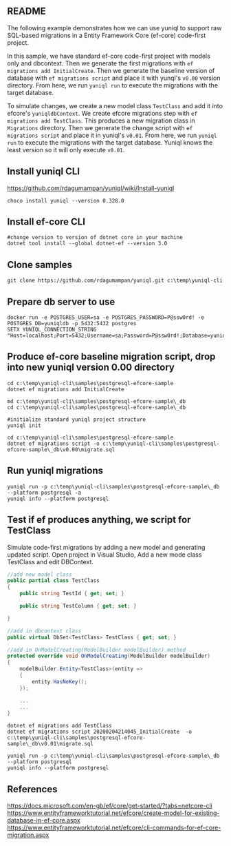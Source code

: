 ## README
The following example demonstrates how we can use yuniql to support raw SQL-based migrations in a Entity Framework Core (ef-core) code-first project. 

In this sample, we have standard ef-core code-first project with models only and dbcontext. Then we generate the first migrations with `ef migrations add InitialCreate`. Then we generate the baseline version of database with `ef migrations script` and place it with yunql's `v0.00` version directory. From here, we run `yuniql run` to execute the migrations with the target database.

To simulate changes, we create a new model class `TestClass` and add it into efcore's `yuniqldbContext`. We create efcore migrations step with `ef migrations add TestClass`. This produces a new migration class in `Migrations` directory. Then we generate the change script with `ef migrations script` and place it in yuniql's `v0.01`. From here, we run `yuniql run` to execute the migrations with the target database. Yuniql knows the least version so it will only execute `v0.01`.


## Install yuniql CLI
https://github.com/rdagumampan/yuniql/wiki/Install-yuniql

```console
choco install yuniql --version 0.328.0
```

## Install ef-core CLI

```console
#change version to version of dotnet core in your machine
dotnet tool install --global dotnet-ef --version 3.0
```

## Clone samples

```console
git clone https://github.com/rdagumampan/yuniql.git c:\temp\yuniql-cli
```

## Prepare db server to use

```console
docker run -e POSTGRES_USER=sa -e POSTGRES_PASSWORD=P@ssw0rd! -e POSTGRES_DB=yuniqldb -p 5432:5432 postgres
SETX YUNIQL_CONNECTION_STRING "Host=localhost;Port=5432;Username=sa;Password=P@ssw0rd!;Database=yuniqldb"
```

## Produce ef-core baseline migration script, drop into new yuniql version 0.00 directory

```console
cd c:\temp\yuniql-cli\samples\postgresql-efcore-sample
dotnet ef migrations add InitialCreate

md c:\temp\yuniql-cli\samples\postgresql-efcore-sample\_db
cd c:\temp\yuniql-cli\samples\postgresql-efcore-sample\_db

#initialize standard yuniql project structure
yuniql init

cd c:\temp\yuniql-cli\samples\postgresql-efcore-sample
dotnet ef migrations script -o c:\temp\yuniql-cli\samples\postgresql-efcore-sample\_db\v0.00\migrate.sql
```

## Run yuniql migrations

```console
yuniql run -p c:\temp\yuniql-cli\samples\postgresql-efcore-sample\_db --platform postgresql -a
yuniql info --platform postgresql
```

## Test if ef produces anything, we script for TestClass
Simulate code-first migrations by adding a new model and generating updated script.
Open project in Visual Studio, Add a new mode class TestClass and edit DBContext.

```csharp
//add new model class
public partial class TestClass
{
    public string TestId { get; set; }

    public string TestColumn { get; set; }

}

//add in dbcontext class
public virtual DbSet<TestClass> TestClass { get; set; }

//add in OnModelCreating(ModelBuilder modelBuilder) method
protected override void OnModelCreating(ModelBuilder modelBuilder)
{
    modelBuilder.Entity<TestClass>(entity =>
    {
        entity.HasNoKey();
    });

    ...
    ...
}        
```

```console
dotnet ef migrations add TestClass
dotnet ef migrations script 20200204214045_InitialCreate  -o c:\temp\yuniql-cli\samples\postgresql-efcore-sample\_db\v0.01\migrate.sql

yuniql run -p c:\temp\yuniql-cli\samples\postgresql-efcore-sample\_db --platform postgresql
yuniql info --platform postgresql
```

## References
https://docs.microsoft.com/en-gb/ef/core/get-started/?tabs=netcore-cli
https://www.entityframeworktutorial.net/efcore/create-model-for-existing-database-in-ef-core.aspx
https://www.entityframeworktutorial.net/efcore/cli-commands-for-ef-core-migration.aspx
